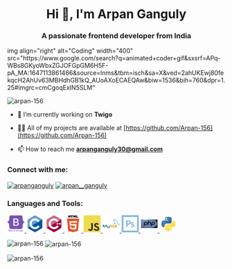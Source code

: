 <h1 align="center">Hi 👋, I'm Arpan Ganguly</h1>
<h3 align="center">A passionate frontend developer from India</h3>
img align="right" alt="Coding" width="400" src="https://www.google.com/search?q=animated+coder+gif&sxsrf=APq-WBs8GKyoWbxZGJOFGpGM6H5F-pA_MA:1647113861466&source=lnms&tbm=isch&sa=X&ved=2ahUKEwj80fekqcH2AhUv63MBHdhGB1kQ_AUoAXoECAEQAw&biw=1536&bih=760&dpr=1.25#imgrc=cmCgoqExIN5SLM"

<p align="left"> <img src="https://komarev.com/ghpvc/?username=arpan-156&label=Profile%20views&color=0e75b6&style=flat" alt="arpan-156" /> </p>

- 🔭 I’m currently working on **Twigo**

- 👨‍💻 All of my projects are available at [https://github.com/Arpan-156](https://github.com/Arpan-156)

- 📫 How to reach me **arpanganguly30@gmail.com**

<h3 align="left">Connect with me:</h3>
<p align="left">
<a href="https://fb.com/arpanganguly" target="blank"><img align="center" src="https://raw.githubusercontent.com/rahuldkjain/github-profile-readme-generator/master/src/images/icons/Social/facebook.svg" alt="arpanganguly" height="30" width="40" /></a>
<a href="https://instagram.com/arpan__ganguly" target="blank"><img align="center" src="https://raw.githubusercontent.com/rahuldkjain/github-profile-readme-generator/master/src/images/icons/Social/instagram.svg" alt="arpan__ganguly" height="30" width="40" /></a>
</p>

<h3 align="left">Languages and Tools:</h3>
<p align="left"> <a href="https://getbootstrap.com" target="_blank" rel="noreferrer"> <img src="https://raw.githubusercontent.com/devicons/devicon/master/icons/bootstrap/bootstrap-plain-wordmark.svg" alt="bootstrap" width="40" height="40"/> </a> <a href="https://www.cprogramming.com/" target="_blank" rel="noreferrer"> <img src="https://raw.githubusercontent.com/devicons/devicon/master/icons/c/c-original.svg" alt="c" width="40" height="40"/> </a> <a href="https://www.w3schools.com/cpp/" target="_blank" rel="noreferrer"> <img src="https://raw.githubusercontent.com/devicons/devicon/master/icons/cplusplus/cplusplus-original.svg" alt="cplusplus" width="40" height="40"/> </a> <a href="https://www.w3.org/html/" target="_blank" rel="noreferrer"> <img src="https://raw.githubusercontent.com/devicons/devicon/master/icons/html5/html5-original-wordmark.svg" alt="html5" width="40" height="40"/> </a> <a href="https://developer.mozilla.org/en-US/docs/Web/JavaScript" target="_blank" rel="noreferrer"> <img src="https://raw.githubusercontent.com/devicons/devicon/master/icons/javascript/javascript-original.svg" alt="javascript" width="40" height="40"/> </a> <a href="https://www.mysql.com/" target="_blank" rel="noreferrer"> <img src="https://raw.githubusercontent.com/devicons/devicon/master/icons/mysql/mysql-original-wordmark.svg" alt="mysql" width="40" height="40"/> </a> <a href="https://www.photoshop.com/en" target="_blank" rel="noreferrer"> <img src="https://raw.githubusercontent.com/devicons/devicon/master/icons/photoshop/photoshop-line.svg" alt="photoshop" width="40" height="40"/> </a> <a href="https://www.php.net" target="_blank" rel="noreferrer"> <img src="https://raw.githubusercontent.com/devicons/devicon/master/icons/php/php-original.svg" alt="php" width="40" height="40"/> </a> <a href="https://www.python.org" target="_blank" rel="noreferrer"> <img src="https://raw.githubusercontent.com/devicons/devicon/master/icons/python/python-original.svg" alt="python" width="40" height="40"/> </a> </p>

<p><img align="left" src="https://github-readme-stats.vercel.app/api/top-langs?username=arpan-156&show_icons=true&locale=en&layout=compact" alt="arpan-156" /></p>

<p>&nbsp;<img align="center" src="https://github-readme-stats.vercel.app/api?username=arpan-156&show_icons=true&locale=en" alt="arpan-156" /></p>

<p><img align="center" src="https://github-readme-streak-stats.herokuapp.com/?user=arpan-156&" alt="arpan-156" /></p>
